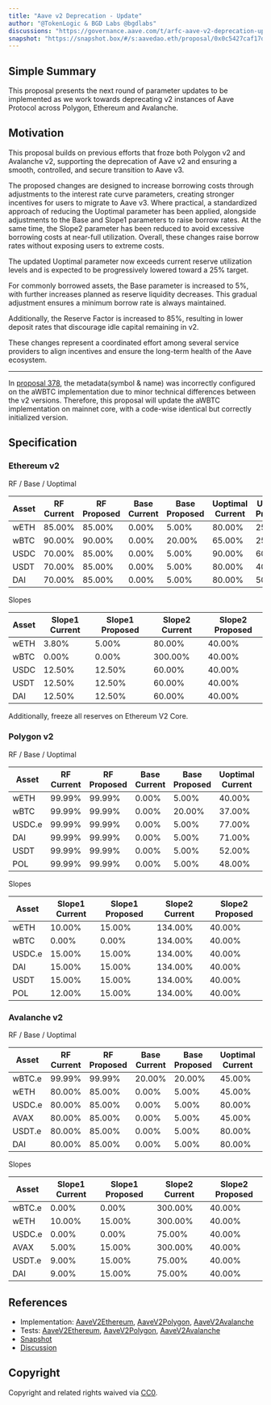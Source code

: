 ```yaml
---
title: "Aave v2 Deprecation - Update"
author: "@TokenLogic & BGD Labs @bgdlabs"
discussions: "https://governance.aave.com/t/arfc-aave-v2-deprecation-update/23008/2"
snapshot: "https://snapshot.box/#/s:aavedao.eth/proposal/0x0c5427caf17d21b321a3b62362d085e580446b136b0eccf7f4dc377856025486"
---
```


## Simple Summary

This proposal presents the next round of parameter updates to be implemented as we work towards deprecating v2 instances of Aave Protocol across Polygon, Ethereum and Avalanche.

## Motivation

This proposal builds on previous efforts that froze both Polygon v2 and Avalanche v2, supporting the deprecation of Aave v2 and ensuring a smooth, controlled, and secure transition to Aave v3.

The proposed changes are designed to increase borrowing costs through adjustments to the interest rate curve parameters, creating stronger incentives for users to migrate to Aave v3. Where practical, a standardized approach of reducing the Uoptimal parameter has been applied, alongside adjustments to the Base and Slope1 parameters to raise borrow rates. At the same time, the Slope2 parameter has been reduced to avoid excessive borrowing costs at near-full utilization. Overall, these changes raise borrow rates without exposing users to extreme costs.

The updated Uoptimal parameter now exceeds current reserve utilization levels and is expected to be progressively lowered toward a 25% target.

For commonly borrowed assets, the Base parameter is increased to 5%, with further increases planned as reserve liquidity decreases. This gradual adjustment ensures a minimum borrow rate is always maintained.

Additionally, the Reserve Factor is increased to 85%, resulting in lower deposit rates that discourage idle capital remaining in v2.

These changes represent a coordinated effort among several service providers to align incentives and ensure the long-term health of the Aave ecosystem.

---

In [proposal 378](https://vote.onaave.com/proposal/?proposalId=378&ipfsHash=0x81a22e1d8c05b3061c45954cc83c807553fed9fae55cb6e074edf8f8557f5f8b), the metadata(symbol & name) was incorrectly configured on the aWBTC implementation due to minor technical differences between the v2 versions. Therefore, this proposal will update the aWBTC implementation on mainnet core, with a code-wise identical but correctly initialized version.

## Specification

### Ethereum v2

RF / Base / Uoptimal

| Asset | RF Current | RF Proposed | Base Current | Base Proposed | Uoptimal Current | Uoptimal Proposed |
| ----- | ---------- | ----------- | ------------ | ------------- | ---------------- | ----------------- |
| wETH  | 85.00%     | 85.00%      | 0.00%        | 5.00%         | 80.00%           | 25.00%            |
| wBTC  | 90.00%     | 90.00%      | 0.00%        | 20.00%        | 65.00%           | 25.00%            |
| USDC  | 70.00%     | 85.00%      | 0.00%        | 5.00%         | 90.00%           | 60.00%            |
| USDT  | 70.00%     | 85.00%      | 0.00%        | 5.00%         | 80.00%           | 40.00%            |
| DAI   | 70.00%     | 85.00%      | 0.00%        | 5.00%         | 80.00%           | 50.00%            |

Slopes

| Asset | Slope1 Current | Slope1 Proposed | Slope2 Current | Slope2 Proposed |
| ----- | -------------- | --------------- | -------------- | --------------- |
| wETH  | 3.80%          | 5.00%           | 80.00%         | 40.00%          |
| wBTC  | 0.00%          | 0.00%           | 300.00%        | 40.00%          |
| USDC  | 12.50%         | 12.50%          | 60.00%         | 40.00%          |
| USDT  | 12.50%         | 12.50%          | 60.00%         | 40.00%          |
| DAI   | 12.50%         | 12.50%          | 60.00%         | 40.00%          |

Additionally, freeze all reserves on Ethereum V2 Core.

### Polygon v2

RF / Base / Uoptimal

| Asset  | RF Current | RF Proposed | Base Current | Base Proposed | Uoptimal Current | Uoptimal Proposed |
| ------ | ---------- | ----------- | ------------ | ------------- | ---------------- | ----------------- |
| wETH   | 99.99%     | 99.99%      | 0.00%        | 5.00%         | 40.00%           | 25.00%            |
| wBTC   | 99.99%     | 99.99%      | 0.00%        | 20.00%        | 37.00%           | 25.00%            |
| USDC.e | 99.99%     | 99.99%      | 0.00%        | 5.00%         | 77.00%           | 65.00%            |
| DAI    | 99.99%     | 99.99%      | 0.00%        | 5.00%         | 71.00%           | 45.00%            |
| USDT   | 99.99%     | 99.99%      | 0.00%        | 5.00%         | 52.00%           | 35.00%            |
| POL    | 99.99%     | 99.99%      | 0.00%        | 5.00%         | 48.00%           | 25.00%            |

Slopes

| Asset  | Slope1 Current | Slope1 Proposed | Slope2 Current | Slope2 Proposed |
| ------ | -------------- | --------------- | -------------- | --------------- |
| wETH   | 10.00%         | 15.00%          | 134.00%        | 40.00%          |
| wBTC   | 0.00%          | 0.00%           | 134.00%        | 40.00%          |
| USDC.e | 15.00%         | 15.00%          | 134.00%        | 40.00%          |
| DAI    | 15.00%         | 15.00%          | 134.00%        | 40.00%          |
| USDT   | 15.00%         | 15.00%          | 134.00%        | 40.00%          |
| POL    | 12.00%         | 15.00%          | 134.00%        | 40.00%          |

### Avalanche v2

RF / Base / Uoptimal

| Asset  | RF Current | RF Proposed | Base Current | Base Proposed | Uoptimal Current | Uoptimal Proposed |
| ------ | ---------- | ----------- | ------------ | ------------- | ---------------- | ----------------- |
| wBTC.e | 99.99%     | 99.99%      | 20.00%       | 20.00%        | 45.00%           | 25.00%            |
| wETH   | 80.00%     | 85.00%      | 0.00%        | 5.00%         | 45.00%           | 25.00%            |
| USDC.e | 80.00%     | 85.00%      | 0.00%        | 5.00%         | 80.00%           | 25.00%            |
| AVAX   | 80.00%     | 85.00%      | 0.00%        | 5.00%         | 45.00%           | 25.00%            |
| USDT.e | 80.00%     | 85.00%      | 0.00%        | 5.00%         | 80.00%           | 45.00%            |
| DAI    | 80.00%     | 85.00%      | 0.00%        | 5.00%         | 80.00%           | 80.00%            |

Slopes

| Asset  | Slope1 Current | Slope1 Proposed | Slope2 Current | Slope2 Proposed |
| ------ | -------------- | --------------- | -------------- | --------------- |
| wBTC.e | 0.00%          | 0.00%           | 300.00%        | 40.00%          |
| wETH   | 10.00%         | 15.00%          | 300.00%        | 40.00%          |
| USDC.e | 0.00%          | 0.00%           | 75.00%         | 40.00%          |
| AVAX   | 5.00%          | 15.00%          | 300.00%        | 40.00%          |
| USDT.e | 9.00%          | 15.00%          | 75.00%         | 40.00%          |
| DAI    | 9.00%          | 15.00%          | 75.00%         | 40.00%          |

## References

- Implementation: [AaveV2Ethereum](https://github.com/bgd-labs/aave-proposals-v3/blob/main/src/20250925_Multi_AaveV2DeprecationUpdate/AaveV2Ethereum_AaveV2DeprecationUpdate_20250925.sol), [AaveV2Polygon](https://github.com/bgd-labs/aave-proposals-v3/blob/main/src/20250925_Multi_AaveV2DeprecationUpdate/AaveV2Polygon_AaveV2DeprecationUpdate_20250925.sol), [AaveV2Avalanche](https://github.com/bgd-labs/aave-proposals-v3/blob/main/src/20250925_Multi_AaveV2DeprecationUpdate/AaveV2Avalanche_AaveV2DeprecationUpdate_20250925.sol)
- Tests: [AaveV2Ethereum](https://github.com/bgd-labs/aave-proposals-v3/blob/main/src/20250925_Multi_AaveV2DeprecationUpdate/AaveV2Ethereum_AaveV2DeprecationUpdate_20250925.t.sol), [AaveV2Polygon](https://github.com/bgd-labs/aave-proposals-v3/blob/main/src/20250925_Multi_AaveV2DeprecationUpdate/AaveV2Polygon_AaveV2DeprecationUpdate_20250925.t.sol), [AaveV2Avalanche](https://github.com/bgd-labs/aave-proposals-v3/blob/main/src/20250925_Multi_AaveV2DeprecationUpdate/AaveV2Avalanche_AaveV2DeprecationUpdate_20250925.t.sol)
- [Snapshot](https://snapshot.box/#/s:aavedao.eth/proposal/0x0c5427caf17d21b321a3b62362d085e580446b136b0eccf7f4dc377856025486)
- [Discussion](https://governance.aave.com/t/arfc-aave-v2-deprecation-update/23008/2)

## Copyright

Copyright and related rights waived via [CC0](https://creativecommons.org/publicdomain/zero/1.0/).
